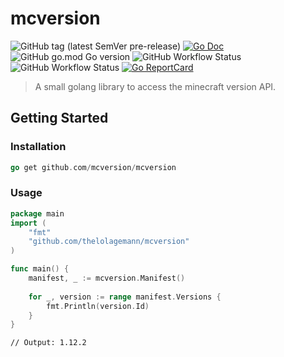 # mcversion

![GitHub tag (latest SemVer pre-release)](https://img.shields.io/github/v/tag/thelolagemann/mcversion?include_prereleases&label=release&style=for-the-badge)
[![Go Doc](https://img.shields.io/badge/godoc-reference-blue.svg?style=for-the-badge)](https://pkg.go.dev/github.com/thelolagemann/mcversion)
![GitHub go.mod Go version](https://img.shields.io/github/go-mod/go-version/thelolagemann/mcversion?style=for-the-badge)
![GitHub Workflow Status](https://img.shields.io/github/workflow/status/thelolagemann/mcversion/Test?label=tests&style=for-the-badge)
![GitHub Workflow Status](https://img.shields.io/github/workflow/status/thelolagemann/mcversion/CodeQL?label=CodeQL&style=for-the-badge)
[![Go ReportCard](https://goreportcard.com/badge/github.com/thelolagemann/mcversion?style=for-the-badge)](https://goreportcard.com/report/thelolagemann/mcversion)

> A small golang library to access the minecraft version API.

## Getting Started

### Installation

```go
go get github.com/mcversion/mcversion
```

### Usage

```go
package main
import (
	"fmt"
	"github.com/thelolagemann/mcversion"
)

func main() {
	manifest, _ := mcversion.Manifest()
	
	for _, version := range manifest.Versions {
		fmt.Println(version.Id)
	}
}

```

	// Output: 1.12.2
